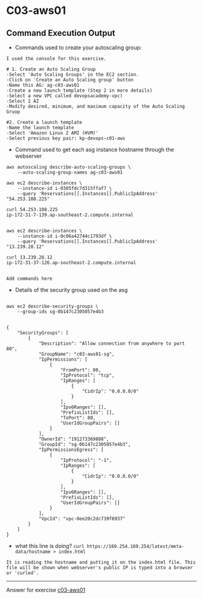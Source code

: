 # C03-aws01

## Command Execution Output
- Commands used to create your autoscaling group:
```
I used the console for this exercise. 

# 1. Create an Auto Scaling Group 
-Select 'Auto Scaling Groups' in the EC2 section. 
-Click on 'Create an Auto Scaling group' button 
-Name this AG: ag-c03-aws01
-Create a new launch template (Step 2 in more details)
-Select a new VPC called devopsacademy-vpc)
-Select 2 AZ 
-Modify desired, minimum, and maximum capacity of the Auto Scaling Gruop 

#2. Create a launch template 
-Name the launch template 
-Select 'Amazon Linux 2 AMI (HVM)'
-Select previous key pair: kp-devops-c01-aws

```

- Command used to get each asg instance hostname through the webserver
```
aws autoscaling describe-auto-scaling-groups \
    --auto-scaling-group-names ag-c03-aws01

aws ec2 describe-instances \
    --instance-id i-0305fdc7d315ffaf7 \
    --query 'Reservations[].Instances[].PublicIpAddress'
"54.253.108.225"

curl 54.253.108.225
ip-172-31-7-139.ap-southeast-2.compute.internal


aws ec2 describe-instances \
    --instance-id i-0c06a42744c1793df \
    --query 'Reservations[].Instances[].PublicIpAddress'
"13.239.28.12"

curl 13.239.28.12
ip-172-31-37-126.ap-southeast-2.compute.internal


Add commands here
```

- Details of the security group used on the asg
```

aws ec2 describe-security-groups \
    --group-ids sg-0b147c2305057e4b3


{
    "SecurityGroups": [
        {
            "Description": "Allow connection from anywhere to port 80",
            "GroupName": "c03-aws01-sg",
            "IpPermissions": [
                {
                    "FromPort": 80,
                    "IpProtocol": "tcp",
                    "IpRanges": [
                        {
                            "CidrIp": "0.0.0.0/0"
                        }
                    ],
                    "Ipv6Ranges": [],
                    "PrefixListIds": [],
                    "ToPort": 80,
                    "UserIdGroupPairs": []
                }
            ],
            "OwnerId": "191273369808",
            "GroupId": "sg-0b147c2305057e4b3",
            "IpPermissionsEgress": [
                {
                    "IpProtocol": "-1",
                    "IpRanges": [
                        {
                            "CidrIp": "0.0.0.0/0"
                        }
                    ],
                    "Ipv6Ranges": [],
                    "PrefixListIds": [],
                    "UserIdGroupPairs": []
                }
            ],
            "VpcId": "vpc-0ee20c2dc739f6937"
        }
    ]
}
```

- what this line is doing? `curl https://169.254.169.254/latest/meta-data/hostname > index.html`
```
It is reading the hostname and putting it on the index.html file. This file will be shown when webserver's public IP is typed into a browser or 'curled'.
```

<!-- Don't change anything below this point-->
***
Answer for exercise [c03-aws01](https://github.com/devopsacademyau/academy/blob/aa1f1af00809616bdc1f8ba1d333b897c331d632/classes/03class/exercises/c03-aws01/README.md)